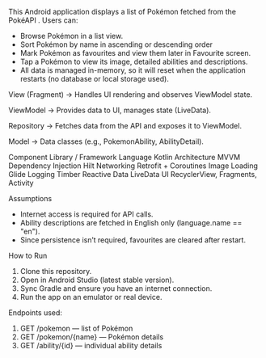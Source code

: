 This Android application displays a list of Pokémon fetched from the PokéAPI
.
Users can:
- Browse Pokémon in a list view. 
- Sort Pokémon by name in ascending or descending order 
- Mark Pokémon as favourites and view them later in Favourite screen. 
- Tap a Pokémon to view its image, detailed abilities and descriptions. 
- All data is managed in-memory, so it will reset when the application restarts (no database or local storage used).



View (Fragment) → Handles UI rendering and observes ViewModel state.

ViewModel → Provides data to UI, manages state (LiveData).

Repository → Fetches data from the API and exposes it to ViewModel.

Model → Data classes (e.g., PokemonAbility, AbilityDetail).


Component	          Library / Framework
Language	                 Kotlin
Architecture	              MVVM
Dependency Injection	      Hilt
Networking	          Retrofit + Coroutines
Image Loading            	Glide
Logging	                    Timber
Reactive Data	           LiveData 
UI	                RecyclerView, Fragments, Activity



Assumptions
- Internet access is required for API calls. 
- Ability descriptions are fetched in English only (language.name == "en"). 
- Since persistence isn’t required, favourites are cleared after restart.


How to Run
1. Clone this repository. 
2. Open in Android Studio (latest stable version). 
3. Sync Gradle and ensure you have an internet connection. 
4. Run the app on an emulator or real device.

Endpoints used:
1. GET /pokemon — list of Pokémon 
2. GET /pokemon/{name} — Pokémon details 
3. GET /ability/{id} — individual ability details